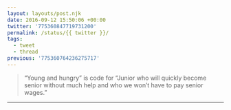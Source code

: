 ```yaml
---
layout: layouts/post.njk
date: 2016-09-12 15:50:06 +00:00
twitter: '775360847719731200'
permalink: /status/{{ twitter }}/
tags: 
  - tweet
  - thread
previous: '775360764236275717'
---
```


> “Young and hungry” is code for “Junior who will quickly become senior without much help and who we won’t have to pay senior wages.”

---
